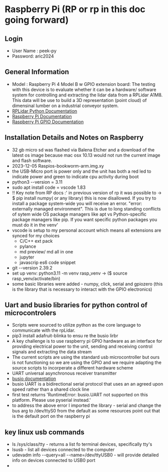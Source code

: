 # Raspberry Pi (RP or rp in this doc going forward)

## Login 
- User Name : peek-py
- Password: aric2024

## General Information
- Model : Raspberry Pi 4 Model B w GPIO extension board:  The testing with this device is to evaluate whether it can be a hardware/ software system for controlling and extracting the lidar data from a RPLidar A1M8.  This data will be use to build a 3D representation (point cloud)  of dimensinal lumber on a industrial conveyor system.
- [RPLidar Python Documentation](https://rplidar.readthedocs.io/en/latest/)  
- [Raspberry Pi Documentation](https://www.raspberrypi.com/documentation/computers/raspberry-pi.html)
- [Raspberry Pi GPIO Documentation]()



## Installation Details and Notes on Raspberry 
- 32 gb micro sd was flashed via Balena Etcher and a download of the latest os image because mac osx 10.13 would not run the current image and flash software.
- 2023-12-05 Raspios-bookworm-arm.img.xy
- the USB-Micro port is power only and the unit has both a red led to indicate power and green to indicate cpu activity during boot
- python3 --version = 3.11
- sudo apt install code = vscode 1.83
- !! Key note from RP docs :' in previous version of rp it was possible to -> $ pip install numpy( or any library) this is now disallowed.  If you try to install a package system-wide you will receive an error. "error: externally managed environment".  This is due to long standing conflicts of sytem wide OS package managers  like apt vs Python-specific package managers like pip.  If you want specific python packages you must do it in the venv'
- vscode is setup to my personal account which means all extensions are synced for my choices
  - C/C++ ext pack
  - pylance
  - md preview/ md all in one
  - jupyter
  - javascrip es6 code snippet
- git --version 2.39.2
- set up venv:  python3.11 -m venv rasp_venv -> ($ source rasp_venv/activate/bin)
- some basic libraries were added - numpy, click, serial and gpiozero (this is the library that is necessary to interact with the GPIO electronics)
  


## Uart and busio libraries for python control of microcontrolers
- Scripts were sourced  to utilize python as the core language to communicate with the rpLidar. 
- pip3 install adafruit-blinka  to  ensu re the busio lirbr
- A key challenge is to use raspberry pi GPIO hardware as an interface for providing electrical power to the unit, sending and receiving control signals and  extracting the data stream
- The current scripts are using the standard usb microcontroller but ours is not functioning so we are using the GPIO and we require adapting the source scripts to incorperate a different hardware scheme
- UART universal asynchronous receiver transmitter
- [busio documentation](https://docs.circuitpython.org/en/latest/shared-bindings/busio/#busio.UART)
- busio UART is a bidirectional serial protocol that uses an an agreed upon speed rather than a shared clock line
- first test returns  'RuntimeError: busio.UART not supported on this platform. Please use pyserial instead.' 
- to address the above error I imported the library - serial and change the bus arg to /dev/ttyS0 from the default as some resources point out that is the default port on the raspberry pi 



## key linux usb commands
- ls /sys/class/tty  - returns a list fo terminal devices, specifically tty's 
- lsusb  - list all devices connected to the computer
- udevadm info --query=all --name=/dev/ttyUSB0 -  will provide detailed info on devices connected to USB0 port
- 